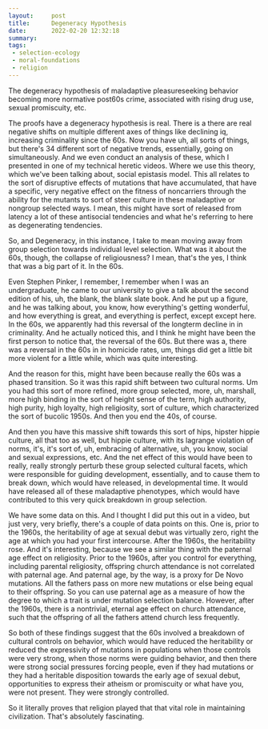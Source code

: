 ```yaml
---
layout:     post
title:      Degeneracy Hypothesis
date:       2022-02-20 12:32:18
summary:    
tags:
 - selection-ecology
 - moral-foundations
 - religion
---
```


The degeneracy hypothesis of maladaptive pleasureseeking behavior becoming more normative post60s crime, associated with rising drug use, sexual promiscuity, etc.

The proofs have a degeneracy hypothesis is real. There is a there are real negative shifts on multiple different axes of things like declining iq, increasing criminality since the 60s. Now you have uh, all sorts of things, but there's 34 different sort of negative trends, essentially, going on simultaneously. And we even conduct an analysis of these, which I presented in one of my technical heretic videos. Where we use this theory, which we've been talking about, social epistasis model. This all relates to the sort of disruptive effects of mutations that have accumulated, that have a specific, very negative effect on the fitness of noncarriers through the ability for the mutants to sort of steer culture in these maladaptive or nongroup selected ways. I mean, this might have sort of released from latency a lot of these antisocial tendencies and what he's referring to here as degenerating tendencies.

So, and Degeneracy, in this instance, I take to mean moving away from group selection towards individual level selection. What was it about the 60s, though, the collapse of religiousness? I mean, that's the yes, I think that was a big part of it. In the 60s.

Even Stephen Pinker, I remember, I remember when I was an undergraduate, he came to our university to give a talk about the second edition of his, uh, the blank, the blank slate book. And he put up a figure, and he was talking about, you know, how everything's getting wonderful, and how everything is great, and everything is perfect, except except here. In the 60s, we apparently had this reversal of the longterm decline in in criminality. And he actually noticed this, and I think he might have been the first person to notice that, the reversal of the 60s. But there was a, there was a reversal in the 60s in in homicide rates, um, things did get a little bit more violent for a little while, which was quite interesting.

And the reason for this, might have been because really the 60s was a phased transition. So it was this rapid shift between two cultural norms. Um you had this sort of more refined, more group selected, more, uh, marshall, more high binding in the sort of height sense of the term, high authority, high purity, high loyalty, high religiosity, sort of culture, which characterized the sort of bucolic 1950s. And then you end the 40s, of course.

And then you have this massive shift towards this sort of hips, hipster hippie culture, all that too as well, but hippie culture, with its lagrange violation of norms, it's, it's sort of, uh, embracing of alternative, uh, you know, social and sexual expressions, etc. And the net effect of this would have been to really, really strongly perturb these group selected cultural facets, which were responsible for guiding development, essentially, and to cause them to break down, which would have released, in developmental time. It would have released all of these maladaptive phenotypes, which would have contributed to this very quick breakdown in group selection.

We have some data on this. And I thought I did put this out in a video, but just very, very briefly, there's a couple of data points on this. One is, prior to the 1960s, the heritability of age at sexual debut was virtually zero, right the age at which you had your first intercourse. After the 1960s, the heritability rose. And it's interesting, because we see a similar thing with the paternal age effect on religiosity. Prior to the 1960s, after you control for everything, including parental religiosity, offspring church attendance is not correlated with paternal age. And paternal age, by the way, is a proxy for De Novo mutations. All the fathers pass on more new mutations or else being equal to their offspring. So you can use paternal age as a measure of how the degree to which a trait is under mutation selection balance. However, after the 1960s, there is a nontrivial, eternal age effect on church attendance, such that the offspring of all the fathers attend church less frequently.

So both of these findings suggest that the 60s involved a breakdown of cultural controls on behavior, which would have reduced the heritability or reduced the expressivity of mutations in populations when those controls were very strong, when those norms were guiding behavior, and then there were strong social pressures forcing people, even if they had mutations or they had a heritable disposition towards the early age of sexual debut, opportunities to express their atheism or promiscuity or what have you, were not present. They were strongly controlled.

So it literally proves that religion played that that vital role in maintaining civilization. That's absolutely fascinating.